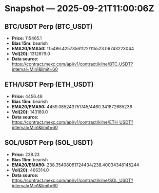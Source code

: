 # Snapshot — 2025-09-21T11:00:06Z

## BTC/USDT Perp (BTC_USDT)
- **Price:** 115465.1
- **Bias 15m:** bearish
- **EMA20/EMA50:** 115486.42573561122/115523.06743223044
- **Vol(20):** 1312679.0
- **Data source:** https://contract.mexc.com/api/v1/contract/kline/BTC_USDT?interval=Min1&limit=60

## ETH/USDT Perp (ETH_USDT)
- **Price:** 4456.46
- **Bias 15m:** bearish
- **EMA20/EMA50:** 4459.085243751745/4460.341872685236
- **Vol(20):** 143180.0
- **Data source:** https://contract.mexc.com/api/v1/contract/kline/ETH_USDT?interval=Min1&limit=60

## SOL/USDT Perp (SOL_USDT)
- **Price:** 238.23
- **Bias 15m:** bearish
- **EMA20/EMA50:** 238.35408061724434/238.40034348145244
- **Vol(20):** 466314.0
- **Data source:** https://contract.mexc.com/api/v1/contract/kline/SOL_USDT?interval=Min1&limit=60
